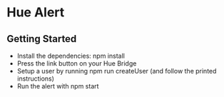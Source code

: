 # Hue Alert

## Getting Started

- Install the dependencies: npm install
- Press the link button on your Hue Bridge
- Setup a user by running npm run createUser (and follow the printed instructions)
- Run the alert with npm start
